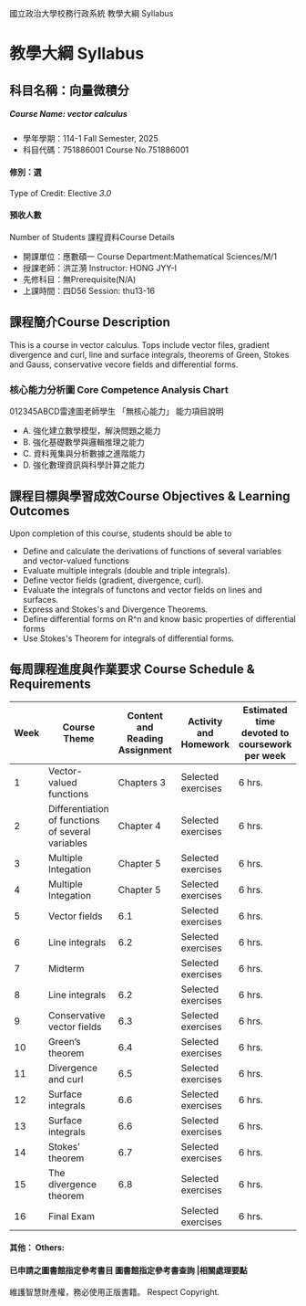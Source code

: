 國立政治大學校務行政系統 教學大綱 Syllabus
# 教學大綱 Syllabus
##  科目名稱：向量微積分
#####  Course Name: vector calculus
  * 學年學期：114-1 Fall Semester, 2025 
  * 科目代碼：751886001 Course No.751886001
#### 修別：選
Type of Credit: Elective 
_3.0_
#### 預收人數
Number of Students
課程資料Course Details
  * 開課單位：應數碩一 Course Department:Mathematical Sciences/M/1 
  * 授課老師：洪芷漪 Instructor: HONG JYY-I 
  * 先修科目：無Prerequisite(N/A)
  * 上課時間：四D56 Session: thu13-16
##  課程簡介Course Description
This is a course in vector calculus. Tops include vector files, gradient divergence and curl, line and surface integrals, theorems of Green, Stokes and Gauss, conservative vecore fields and differential forms. 
###  核心能力分析圖 Core Competence Analysis Chart
012345ABCD雷達圖老師學生
「無核心能力」 
能力項目說明
  * A. 強化建立數學模型，解決問題之能力
  * B. 強化基礎數學與邏輯推理之能力
  * C. 資料蒐集與分析數據之進階能力
  * D. 強化數理資訊與科學計算之能力
##  課程目標與學習成效Course Objectives & Learning Outcomes 
Upon completion of this course, students should be able to
  * Define and calculate the derivations of functions of several variables and vector-valued functions
  * Evaluate multiple integrals (double and triple integrals).
  * Define vector fields (gradient, divergence, curl).
  * Evaluate the integrals of functons and vector fields on lines and surfaces.
  * Express and Stokes's and Divergence Theorems.
  * Define differential forms on R^n and know basic properties of differential forms
  * Use Stokes's Theorem for integrals of differential forms.
##  每周課程進度與作業要求 Course Schedule & Requirements
Week |  Course Theme |  Content and Reading Assignment |  Activity and Homework |  Estimated time devoted to coursework per week  
---|---|---|---|---  
1 |  Vector-valued functions |  Chapters 3 |  Selected exercises |  6 hrs.  
2 |  Differentiation of functions of several variables |  Chapter 4 |  Selected exercises |  6 hrs.  
3 |  Multiple Integation |  Chapter 5 |  Selected exercises |  6 hrs.  
4 |  Multiple Integation |  Chapter 5 |  Selected exercises |  6 hrs.  
5 |  Vector fields |  6.1 |  Selected exercises |  6 hrs.  
6 |  Line integrals |  6.2 |  Selected exercises |  6 hrs.  
7 |  Midterm |  |  Selected exercises |  6 hrs.  
8 | Line integrals |  6.2 |  Selected exercises |  6 hrs.  
9 |  Conservative vector fields | 6.3 |  Selected exercises |  6 hrs.  
10 |  Green’s theorem |  6.4 |  Selected exercises |  6 hrs.  
11 |  Divergence and curl |  6.5 |  Selected exercises |  6 hrs.  
12 |  Surface integrals |  6.6 |  Selected exercises |  6 hrs.  
13 |  Surface integrals |  6.6 |  Selected exercises |  6 hrs.  
14 |  Stokes’ theorem |  6.7 |  Selected exercises |  6 hrs.  
15 |  The divergence theorem |  6.8 |  Selected exercises |  6 hrs.  
16 |  Final Exam |  |  Selected exercises |  6 hrs.  
####  其他： Others:
####  已申請之圖書館指定參考書目  圖書館指定參考書查詢 |相關處理要點
維護智慧財產權，務必使用正版書籍。 Respect Copyright.